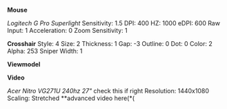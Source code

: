 
**Mouse**

*Logitech G Pro Superlight*
Sensitivity: 1.5
DPI: 400
HZ: 1000
eDPI: 600
Raw Input: 1
Acceleration: 0
Zoom Sensitivity: 1

**Crosshair**
Style: 4
Size: 2
Thickness: 1
Gap: -3
Outline: 0
Dot: 0
Color: 2
Alpha: 253
Sniper Width: 1

**Viewmodel**


**Video**

*Acer Nitro  VG271U 240hz 27"* check this if right
Resolution: 1440x1080
Scaling: Stretched
**advanced video here(*(
